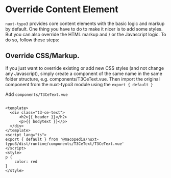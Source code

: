 # Override Content Element

`nuxt-typo3` provides core content elements with the basic logic and markup by default. One thing you have to do to make it nicer is to add some styles. But you can also override the HTML markup and / or the Javascript logic. To do so, follow these steps:

## Override CSS/Markup.

If you just want to override existing or add new CSS styles (and not change any Javascript), simply create a component of the same name in the same folder structure, e.g. components/T3CeText.vue. Then import the original component from the nuxt-typo3 module using the `export { default }`

Add `components/T3CeText.vue`

```vue [components/T3CeText.vue]

<template>
  <div class="t3-ce-text">
      <h2>{{ header }}</h2>
      <p>{{ bodytext }}</p>
  </div>
</template>
<script lang="ts">
export { default } from '@macopedia/nuxt-typo3/dist/runtime/components/T3CeText/T3CeText.vue'
</script>
<style>
p {
    color: red
}
</style>
```

